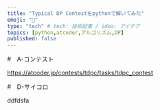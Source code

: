 ```yaml
---
title: "Typical DP Contestをpythonで解いてみた"
emoji: "🐥"
type: "tech" # tech: 技術記事 / idea: アイデア
topics: [python,atcoder,アルゴリズム,DP]
published: false
---
```


#　A-コンテスト

https://atcoder.jp/contests/tdpc/tasks/tdpc_contest

#　D-サイコロ

ddfdsfa